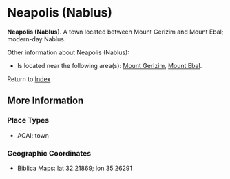 # Neapolis (Nablus)
**Neapolis (Nablus)**. 
A town located between Mount Gerizim and Mount Ebal; modern-day Nablus. 




Other information about Neapolis (Nablus):


* Is located near the following area(s): 
[Mount Gerizim](GerizimMount.md), [Mount Ebal](EbalMount.md). 








Return to [Index](00-Index.md)

## More Information

### Place Types

* ACAI: town



### Geographic Coordinates

* Biblica Maps: lat 32.21869; lon 35.26291




